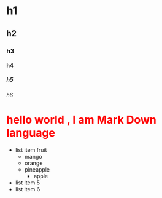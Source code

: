 # h1
## h2
### h3
#### h4
##### h5
###### h6
<h1 style="color:red">hello world , I am Mark Down language</h1>

- list item fruit
   - mango
   - orange
   - pineapple
      - apple
- list item 5
- list item 6
